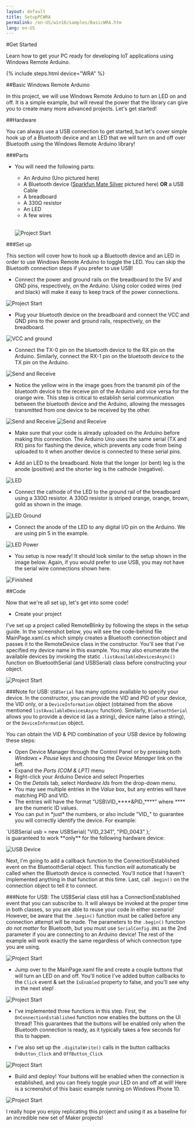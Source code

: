 ```yaml
---
layout: default
title: SetupPCWRA
permalink: /en-US/win10/samples/BasicWRA.htm
lang: en-US
---
```


#Get Started

Learn how to get your PC ready for developing IoT applications using Windows Remote Arduino.

{% include steps.html device="WRA" %}

##Basic Windows Remote Arduino

In this project, we will use Windows Remote Arduino to turn an LED on and off. It is a simple example, but will reveal the power that the library can give you to create many more advanced projects. Let's get started!

##Hardware

You can always use a USB connection to get started, but let's cover simple hook up of a Bluetooth device and an LED that we will turn on and off over Bluetooth using the Windows Remote Arduino library!

###Parts

- You will need the following parts:
	* An Arduino (Uno pictured here)
	* A Bluetooth device ([Sparkfun Mate Silver](https://www.sparkfun.com/products/12576) pictured here) **OR** a USB Cable
	* A breadboard
	* A 330Ω resistor
	* An LED
	* A few wires
	<br/>

	![Project Start]({{site.baseurl}}/images/remote-wiring/samples/basic/parts.JPG)


###Set up

This section will cover how to hook up a Bluetooth device and an LED in order to use Windows Remote Arduino to toggle the LED. You can skip the Bluetooth connection steps if you prefer to use USB!

- Connect the power and ground rails on the breadboard to the 5V and GND pins, respectively, on the Arduino. Using color coded wires (red and black) will make it easy to keep track of the power connections.

 ![Project Start]({{site.baseurl}}/images/remote-wiring/samples/basic/step01.JPG)

- Plug your bluetooth device on the breadboard and connect the VCC and GND pins to the power and ground rails, respectively, on the breadboard.

 ![VCC and ground]({{site.baseurl}}/images/remote-wiring/samples/basic/step02.JPG)

- Connect the TX-0 pin on the bluetooth device to the RX pin on the Arduino. Similarly, connect the RX-1 pin on the bluetooth device to the TX pin on the Arduino.

 ![Send and Receive]({{site.baseurl}}/images/remote-wiring/samples/basic/step03.JPG)

   * Notice the yellow wire in the image goes from the transmit pin of the bluetooth device to the receive pin of the Arduino and vice versa for the orange wire. This step is critical to establish serial communication between the bluetooth device and the Arduino, allowing the messages transmitted from one device to be received by the other.

 ![Send and Receive]({{site.baseurl}}/images/remote-wiring/samples/basic/step03_2.JPG)
 ![Send and Receive]({{site.baseurl}}/images/remote-wiring/samples/basic/step03_3.JPG)

   * Make sure that your code is already uploaded on the Arduino before making this connection. The Arduino Uno uses the same serial (TX and RX) pins for flashing the device, which prevents any code from being uploaded to it when another device is connected to these serial pins.

- Add an LED to the breadboard. Note that the longer (or bent) leg is the anode (positive) and the shorter leg is the cathode (negative).

 ![LED]({{site.baseurl}}/images/remote-wiring/samples/basic/step04.JPG)

- Connect the cathode of the LED to the ground rail of the breadboard using a 330Ω resistor. A 330Ω resistor is striped orange, orange, brown, gold as shown in the image.

 ![LED Ground]({{site.baseurl}}/images/remote-wiring/samples/basic/step05.JPG)

- Connect the anode of the LED to any digital I/O pin on the Arduino. We are using pin 5 in the example.

 ![LED Power]({{site.baseurl}}/images/remote-wiring/samples/basic/step06.JPG)

- You setup is now ready! It should look similar to the setup shown in the image below. Again, if you would prefer to use USB, you may not have the serial wire connections shown here.

 ![Finished]({{site.baseurl}}/images/remote-wiring/samples/basic/final.JPG)


##Code

Now that we're all set up, let's get into some code!

- Create your project

 I've set up a project called RemoteBlinky by following the steps in the setup guide. In the screenshot below, you will see the code-behind file MainPage.xaml.cs which simply creates a Bluetooth connection object and passes it to the RemoteDevice class in the constructor. You'll see that I've specified my device name in this example. You may also enumerate the available devices by invoking the static `.listAvailableDevicesAsync()` function on BluetoothSerial (and USBSerial) class before constructing your object.

 ![Project Start]({{site.baseurl}}/images/remote-wiring/samples/basic/project00.png)

###Note for USB:
 `USBSerial` has many options available to specify your device. In the constructor, you can provide the VID and PID of your device, the VID only, or a `DeviceInformation` object (obtained from the above mentioned `listAvailableDevicesAsync` function). Similarly, `BluetoothSerial` allows you to provide a device id (as a string), device name (also a string), or the `DeviceInformation` object.

You can obtain the VID & PID combination of your USB device by following these steps:
<ul>
<li>Open Device Manager through the Control Panel or by pressing both <i>Windows + Pause</i> keys and choosing the <i>Device Manager</i> link on the left.</li>
<li>Expand the <i>Ports (COM & LPT)</i> menu</li>
<li>Right-click your Arduino Device and select Properties</li>
<li>On the <i>Details</i> tab, select <i>Hardware Ids</i> from the drop-down menu.</li>
<li>You may see multiple entries in the <i>Value</i> box, but any entries will have matching PID and VID.</li>
<li>The entries will have the format "USB\VID_****&PID_****" where **** are the numeric ID values.</li>
<li>You can put in *just* the numbers, or also include "VID_" to guarantee you will correctly identify the device. For example:<br/></li>
</ul>
`USBSerial usb = new USBSerial( "VID_2341", "PID_0043" );`<br/>
is guaranteed to work **only** for the following hardware device:

![USB Device]({{site.baseurl}}/images/remote-wiring/samples/basic/vidpid.png)

Next, I'm going to add a callback function to the ConnectionEstablished event on the BluetoothSerial object. This function will automatically be called when the Bluetooth device is connected. You'll notice that I haven't implemented anything in that function at this time. Last, call `.begin()` on the connection object to tell it to connect.

###Note for USB:
The USBSerial class still has a ConnectionEstablished event that you can subscribe to. It will always be invoked at the proper time in both classes, so you are able to reuse your code in either scenario!
However, be aware that the `.begin()` function must be called before any connection attempt will be made. The parameters to the `.begin()` function *do not matter* for Bluetooth, but you must use `SerialConfig.8N1` as the 2nd parameter if you are connecting to an Arduino device! The rest of the example will work exactly the same regardless of which connection type you are using.

 ![Project Start]({{site.baseurl}}/images/remote-wiring/samples/basic/project01.png)

- Jump over to the MainPage.xaml file and create a couple buttons that will turn an LED on and off. You'll notice I've added button callbacks to the `Click` event & set the `IsEnabled` property to false, and you'll see why in the next step!

 ![Project Start]({{site.baseurl}}/images/remote-wiring/samples/basic/project02.png)

- I've implemented three functions in this step. First, the `OnConnectionEstablished` function now enables the buttons on the UI thread! This guarantees that the buttons will be enabled only when the Bluetooth connection is ready, as it typically takes a few seconds for this to happen.

- I've also set up the `.digitalWrite()` calls in the button callbacks `OnButton_Click` and `OffButton_Click`

 ![Project Start]({{site.baseurl}}/images/remote-wiring/samples/basic/project04.png)

- Build and deploy! Your buttons will be enabled when the connection is established, and you can freely toggle your LED on and off at will! Here is a screenshot of this basic example running on Windows Phone 10.

 ![Project Start]({{site.baseurl}}/images/remote-wiring/samples/basic/screenshot.png)


I really hope you enjoy replicating this project and using it as a baseline for an incredible new set of Maker projects!

